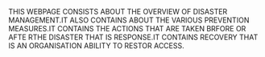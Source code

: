 THIS WEBPAGE CONSISTS ABOUT THE OVERVIEW OF DISASTER MANAGEMENT.IT ALSO CONTAINS ABOUT THE VARIOUS PREVENTION MEASURES.IT CONTAINS THE ACTIONS THAT ARE TAKEN BRFORE OR AFTE RTHE DISASTER THAT IS RESPONSE.IT CONTAINS RECOVERY THAT IS AN ORGANISATION ABILITY TO RESTOR ACCESS.
